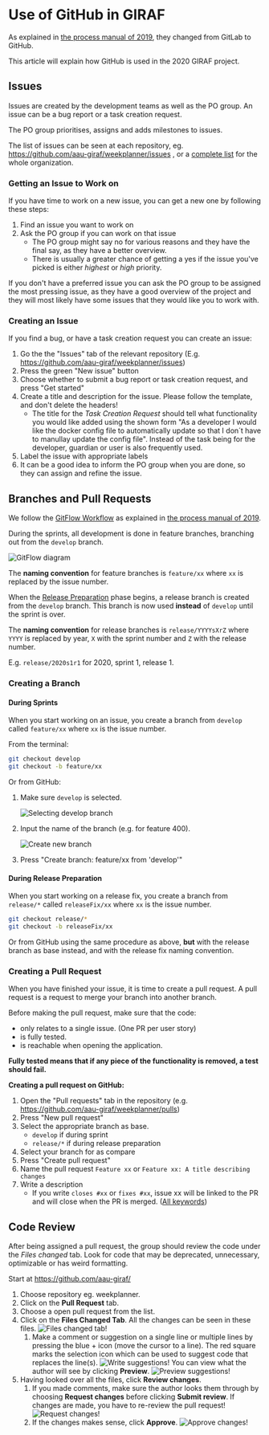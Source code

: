 # Use of GitHub in GIRAF

As explained in [the process manual of 2019](../2019/changing_the_process.md#github), they changed from GitLab to GitHub.

This article will explain how GitHub is used in the 2020 GIRAF project.

## Issues

Issues are created by the development teams as well as the PO group.
An issue can be a bug report or a task creation request.

The PO group prioritises, assigns and adds milestones to issues.

The list of issues can be seen at each repository, eg. <https://github.com/aau-giraf/weekplanner/issues>
, or a [complete list](https://github.com/issues?q=is%3Aopen+is%3Aissue+archived%3Afalse+user%3Aaau-giraf) for the whole organization.

### Getting an Issue to Work on

If you have time to work on a new issue, you can get a new one by following these steps:

1. Find an issue you want to work on
2. Ask the PO group if you can work on that issue
    - The PO group might say no for various reasons and they have the final say, as they have a better overview.
    - There is usually a greater chance of getting a yes if the issue you've picked is either _highest_ or _high_ priority.

If you don't have a preferred issue you can ask the PO group to be assigned the most pressing issue, as they have a good overview of the project and they will most likely have some issues that they would like you to work with.

### Creating an Issue

If you find a bug, or have a task creation request you can create an issue:

1. Go the the "Issues" tab of the relevant repository (E.g. <https://github.com/aau-giraf/weekplanner/issues>)
2. Press the green "New issue" button
3. Choose whether to submit a bug report or task creation request, and press "Get started"
4. Create a title and description for the issue. Please follow the template, and don't delete the headers!
    * The title for the *Task Creation Request* should tell what functionality you would like added using the shown form "As a developer I would like the docker config file to automatically update so that I don´t have to manullay update the config file". 
    Instead of the task being for the developer, guardian or user is also frequently used.
5. Label the issue with appropriate labels
6. It can be a good idea to inform the PO group when you are done, so they can assign and refine the issue.

## Branches and Pull Requests

We follow the [GitFlow Workflow](https://www.atlassian.com/git/tutorials/comparing-workflows/gitflow-workflow) as explained in [the process manual of 2019](../2019/process_group_information.md#our-adaptation-of-gitflow).

During the sprints, all development is done in feature branches, branching out from the `develop` branch.

![GitFlow diagram](https://via.placeholder.com/150 "Gitflow diagram")

The **naming convention** for feature branches is `feature/xx` where `xx` is replaced by the issue number.

When the [Release Preparation](./giraf_events.md#release-preparation) phase begins,
a release branch is created from the `develop` branch.
This branch is now used **instead** of `develop` until the sprint is over.

The **naming convention** for release branches is `release/YYYYsXrZ` where `YYYY` is replaced by year, `X` with the sprint number and `Z` with the release number.

E.g. `release/2020s1r1` for 2020, sprint 1, release 1.

### Creating a Branch

#### During Sprints

When you start working on an issue, you create a branch from `develop` called `feature/xx` where `xx` is the issue number.

From the terminal:

```bash
git checkout develop
git checkout -b feature/xx
```

Or from GitHub:

1. Make sure `develop` is selected.

    ![Selecting develop branch](./images/github-branch-develop-selected.png)
   
2. Input the name of the branch (e.g. for feature 400).

    ![Create new branch](./images/github-create-branch.png)

3. Press "Create branch: feature/xx from 'develop'"

#### During Release Preparation

When you start working on a release fix, you create a branch from `release/*` called `releaseFix/xx` where `xx` is the issue number.

```bash
git checkout release/*
git checkout -b releaseFix/xx
```

Or from GitHub using the same procedure as above, **but** with the release branch as base instead, and with the release fix naming convention.

### Creating a Pull Request

When you have finished your issue, it is time to create a pull request.
A pull request is a request to merge your branch into another branch.

Before making the pull request, make sure that the code:

  * only relates to a single issue. (One PR per user story)
  * is fully tested.
  * is reachable when opening the application.

**Fully tested means that if any piece of the functionality is removed, a test should fail.**

**Creating a pull request on GitHub:**

1. Open the "Pull requests" tab in the repository (e.g. <https://github.com/aau-giraf/weekplanner/pulls>)
2. Press "New pull request"
3. Select the appropriate branch as base.
    * `develop` if during sprint
    * `release/*` if during release preparation
4. Select your branch for as compare
5. Press "Create pull request" 
6. Name the pull request `Feature xx` or `Feature xx: A title describing changes`
7. Write a description
    * If you write `closes #xx` or `fixes #xx`, issue xx will be linked to the PR and will close when the PR is merged. ([All keywords](https://help.github.com/en/enterprise/2.16/user/github/managing-your-work-on-github/closing-issues-using-keywords#about-issue-references))



## Code Review

After being assigned a pull request, the group should review the code under the _Files changed_ tab. Look for code that may be deprecated, unnecessary, optimizable or has weird formatting. 

Start at <https://github.com/aau-giraf/>

1. Choose repository eg. weekplanner.
2. Click on the **Pull Request** tab.
3. Choose a open pull request from the list.
4. Click on the **Files Changed Tab**. All the changes can be seen in these files.
   ![Files changed tab!](./images/files-changed.png "The code you should review is here")
    1. Make a comment or suggestion on a single line or multiple lines by pressing the blue + icon (move the cursor to a line). 
    The red square marks the selection icon which can be used to suggest code that replaces the line(s).
      ![Write suggestions!](./images/write-suggestion.png "Try dragging the blue icon across multiple lines")
    You can view what the author will see by clicking **Preview**.
    ![Preview suggestions!](./images/preview_example.PNG "Comment and suggestion")
5. Having looked over all the files, click **Review changes**.
    1. If you made comments, make sure the author looks them through by choosing **Request changes** before clicking **Submit review**. If changes are made, you have to re-review the pull request!
    ![Request changes!](./images/request-changes.png "Request changes. The author cannot merge yet!")
    2. If the changes makes sense, click **Approve**.
    ![Approve changes!](./images/approve-changes.png "Approve changes. The author can merge")


